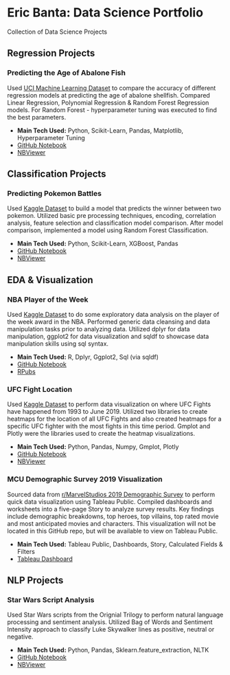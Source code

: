 # Eric Banta: Data Science Portfolio
Collection of Data Science Projects

## Regression Projects
### Predicting the Age of Abalone Fish
Used [UCI Machine Learning Dataset](https://archive.ics.uci.edu/ml/datasets/abalone) to compare the accuracy of different regression models at predicting the age of abalone shellfish. Compared Linear Regression, Polynomial Regression & Random Forest Regression models. For Random Forest - hyperparameter tuning was executed to find the best parameters.
* __Main Tech Used:__ Python, Scikit-Learn, Pandas, Matplotlib, Hyperparameter Tuning
* [GitHub Notebook](https://github.com/ericgbanta/Data-Science-Portfolio/)
* [NBViewer](https://nbviewer.jupyter.org/github/ericgbanta/Data-Science-Portfolio/blob/master/Notebooks/Classification/Pokemon_Battle_Prediction.ipynb)

## Classification Projects
### Predicting Pokemon Battles
Used [Kaggle Dataset](https://www.kaggle.com/terminus7/pokemon-challenge) to build a model that predicts the winner between two pokemon. Utilized basic pre processing techniques, encoding, correlation analysis, feature selection and classification model comparison. After model comparison, implemented a model using Random Forest Classification.
* __Main Tech Used:__ Python, Scikit-Learn, XGBoost, Pandas
* [GitHub Notebook](https://github.com/ericgbanta/Data-Science-Portfolio/blob/master/Notebooks/Classification/Pokemon_Battle_Prediction.ipynb)
* [NBViewer](https://nbviewer.jupyter.org/github/ericgbanta/Data-Science-Portfolio/blob/master/Notebooks/Classification/Pokemon_Battle_Prediction.ipynb)

## EDA & Visualization
### NBA Player of the Week
Used [Kaggle Dataset](https://www.kaggle.com/jacobbaruch/nba-player-of-the-week) to do some exploratory data analysis on the player of the week award in the NBA. Performed generic data cleansing and data manipulation tasks prior to analyzing data. Utilized dplyr for data manipulation, ggplot2 for data visualization and sqldf to showcase data manipulation skills using sql syntax.
* __Main Tech Used:__ R, Dplyr, Ggplot2, Sql (via sqldf)
* [GitHub Notebook](https://github.com/ericgbanta/Data-Science-Portfolio/blob/master/Notebooks/Exploration%20%26%20Visualization/POTW%20-%20EDA.Rmd)
* [RPubs](https://rpubs.com/ericbanta/nba_potw_eda)

### UFC Fight Location
Used [Kaggle Dataset](https://www.kaggle.com/rajeevw/ufcdata) to perform data visualization on where UFC Fights have happened from 1993 to June 2019. Utilized two libraries to create heatmaps for the location of all UFC Fights and also created heatmaps for a specific UFC fighter with the most fights in this time period. Gmplot and Plotly were the libraries used to create the heatmap visualizations.
* __Main Tech Used:__ Python, Pandas, Numpy, Gmplot, Plotly
* [GitHub Notebook](https://github.com/ericgbanta/Data-Science-Portfolio/blob/master/Notebooks/Exploration%20%26%20Visualization/mma_fight_visualization.ipynb)
* [NBViewer](https://nbviewer.jupyter.org/github/ericgbanta/Data-Science-Portfolio/blob/master/Notebooks/Exploration%20%26%20Visualization/mma_fight_visualization.ipynb)

### MCU Demographic Survey 2019 Visualization
Sourced data from [r/MarvelStudios 2019 Demographic Survey](https://www.reddit.com/r/marvelstudios/comments/doz727/demographic_survey_results_2019/) to perform quick data visualization using Tableau Public. Compiled dashboards and worksheets into a five-page Story to analyze survey results. Key findings include demographic breakdowns, top heroes, top villains, top rated movie and most anticipated movies and characters. This visualization will not be located in this GitHub repo, but will be available to view on Tableau Public.
* __Main Tech Used:__ Tableau Public, Dashboards, Story, Calculated Fields & Filters
* [Tableau Dashboard](https://public.tableau.com/profile/eric4224#!/vizhome/MCUDemographicSurvey/MCUSurveyVisualization)

## NLP Projects
### Star Wars Script Analysis
Used Star Wars scripts from the Orignial Trilogy to perform natural language processing and sentiment analysis. Utilized Bag of Words and Sentiment Intensity approach to classify Luke Skywalker lines as positive, neutral or negative.
* __Main Tech Used:__ Python, Pandas, Sklearn.feature_extraction, NLTK
* [GitHub Notebook](https://github.com/ericgbanta/Data-Science-Portfolio/blob/master/Notebooks/NLP/StarWarsNLP.ipynb)
* [NBViewer](https://nbviewer.jupyter.org/github/ericgbanta/Data-Science-Portfolio/blob/dev/Notebooks/NLP/StarWarsNLP.ipynb)